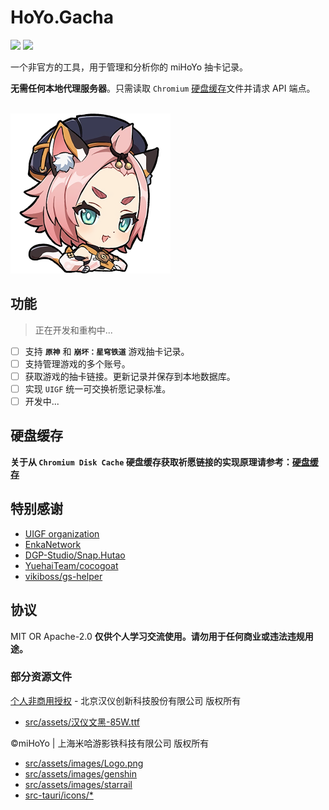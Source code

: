 # HoYo.Gacha

<p>
<a href="https://github.com/lgou2w/HoYo.Gacha/actions"><img src="https://img.shields.io/github/actions/workflow/status/lgou2w/HoYo.Gacha/build.yml?branch=main&logo=github&style=flat-square"/></a>
<a href="https://github.com/lgou2w/HoYo.Gacha/releases"><img src="https://img.shields.io/github/v/release/lgou2w/HoYo.Gacha?logo=github&style=flat-square" /></a>
</p>

一个非官方的工具，用于管理和分析你的 miHoYo 抽卡记录。

**无需任何本地代理服务器**。只需读取 `Chromium` [硬盘缓存](DiskCache/README.md)文件并请求 API 端点。

<br />
<img src="src-tauri/icons/icon.png" style="width:256px;" />

## 功能

> 正在开发和重构中...

- [ ] 支持 **`原神`** 和 **`崩坏：星穹铁道`** 游戏抽卡记录。
- [ ] 支持管理游戏的多个账号。
- [ ] 获取游戏的抽卡链接。更新记录并保存到本地数据库。
- [ ] 实现 `UIGF` 统一可交换祈愿记录标准。
- [ ] 开发中...

## 硬盘缓存

**关于从 `Chromium Disk Cache` 硬盘缓存获取祈愿链接的实现原理请参考：[硬盘缓存](DiskCache/README.md)**

## 特别感谢

* [UIGF organization](https://uigf.org)
* [EnkaNetwork](https://github.com/EnkaNetwork)
* [DGP-Studio/Snap.Hutao](https://github.com/DGP-Studio/Snap.Hutao)
* [YuehaiTeam/cocogoat](https://github.com/YuehaiTeam/cocogoat)
* [vikiboss/gs-helper](https://github.com/vikiboss/gs-helper)

## 协议

MIT OR Apache-2.0 **仅供个人学习交流使用。请勿用于任何商业或违法违规用途。**

### 部分资源文件

[个人非商用授权](https://www.hanyi.com.cn/faq-doc-1) - 北京汉仪创新科技股份有限公司 版权所有

* [src/assets/汉仪文黑-85W.ttf](src/assets/%E6%B1%89%E4%BB%AA%E6%96%87%E9%BB%91-85W.ttf)

©miHoYo | 上海米哈游影铁科技有限公司 版权所有

* [src/assets/images/Logo.png](src/assets/images/Logo.png)
* [src/assets/images/genshin](src/assets/images/genshin)
* [src/assets/images/starrail](src/assets/images/starrail)
* [src-tauri/icons/*](src-tauri/icons/)
